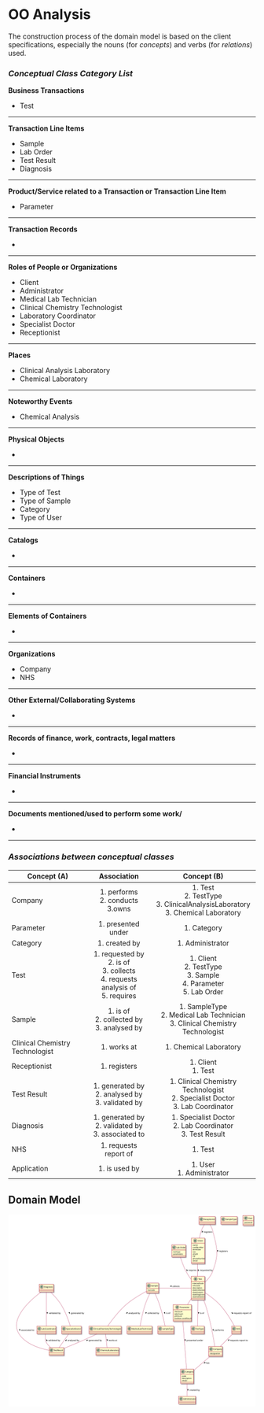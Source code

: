 # OO Analysis #

The construction process of the domain model is based on the client specifications, especially the nouns (for _concepts_) and verbs (for _relations_) used. 


### _Conceptual Class Category List_ ###

**Business Transactions**

* Test

---

**Transaction Line Items**

* Sample
* Lab Order
* Test Result
* Diagnosis

---

**Product/Service related to a Transaction or Transaction Line Item**

* Parameter

---


**Transaction Records**

* 

---  


**Roles of People or Organizations**

* Client
* Administrator
* Medical Lab Technician
* Clinical Chemistry Technologist
* Laboratory Coordinator
* Specialist Doctor
* Receptionist


---


**Places**

* Clinical Analysis Laboratory
* Chemical Laboratory

---

**Noteworthy Events**

* Chemical Analysis

---


**Physical Objects**

*

---


**Descriptions of Things**

* Type of Test
* Type of Sample
* Category
* Type of User


---


**Catalogs**

*  

---


**Containers**

*  

---


**Elements of Containers**

*  

---


**Organizations**

* Company
* NHS

---

**Other External/Collaborating Systems**

*  


---


**Records of finance, work, contracts, legal matters**

* 

---


**Financial Instruments**

*  

---


**Documents mentioned/used to perform some work/**

* 
---



### _Associations between conceptual classes_ ###
| Concept (A) 		|  Association   |  Concept (B) |
|----------	   		|:--------------:|:------------:|
| Company  	        | 1. performs <br> 2. conducts <br> 3.owns| 1. Test <br> 2. TestType <br> 3. ClinicalAnalysisLaboratory <br> 3. Chemical Laboratory      |
| Parameter | 1. presented under | 1. Category 
| Category  	| 1. created by    		 	| 1. Administrator  |
| Test | 1. requested by <br> 2. is of <br> 3. collects <br> 4. requests analysis of <br> 5. requires | 1. Client <br> 2. TestType <br> 3. Sample <br> 4. Parameter <br> 5. Lab Order |
| Sample | 1. is of <br> 2. collected by <br> 3. analysed by | 1. SampleType <br> 2. Medical Lab Technician <br> 3. Clinical Chemistry Technologist |
| Clinical Chemistry Technologist | 1. works at | 1. Chemical Laboratory |
| Receptionist | 1. registers | 1. Client <br> 1. Test |
| Test Result | 1. generated by <br> 2. analysed by <br> 3. validated by | 1. Clinical Chemistry Technologist <br> 2. Specialist Doctor <br> 3. Lab Coordinator |
| Diagnosis | 1. generated by <br> 2. validated by <br> 3. associated to | 1. Specialist Doctor <br> 2. Lab Coordinator <br> 3. Test Result |
| NHS | 1. requests report of | 1. Test |
| Application | 1. is used by | 1. User <br> 1. Administrator |



## Domain Model

![DM.svg](DM.svg)